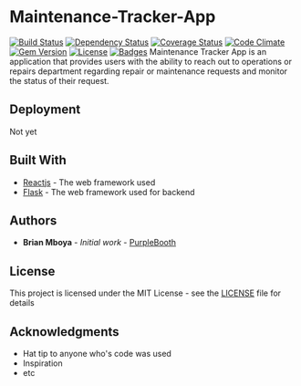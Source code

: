 # Maintenance-Tracker-App

[![Build Status](https://travis-ci.org/doge/wow.svg)](https://github.com/asheuh/Maintenance-Tracker-App)
[![Dependency Status](http://img.shields.io/gemnasium/doge/wow.svg)](https://github.com/asheuh/Maintenance-Tracker-App)
[![Coverage Status](http://img.shields.io/coveralls/doge/wow.svg)](https://github.com/asheuh/Maintenance-Tracker-App)
[![Code Climate](http://img.shields.io/codeclimate/github/doge/wow.svg)](https://github.com/asheuh/Maintenance-Tracker-App)
[![Gem Version](http://img.shields.io/gem/v/suchgem.svg)](https://github.com/asheuh/Maintenance-Tracker-App)
[![License](http://img.shields.io/:license-mit-blue.svg)](https://github.com/asheuh/Maintenance-Tracker-App)
[![Badges](http://img.shields.io/:badges-7/7-ff6799.svg)](https://github.com/asheuh/Maintenance-Tracker-App)
Maintenance Tracker App is an application that provides users with the ability to reach out to operations or repairs department regarding repair or maintenance requests and monitor the status of their request.


## Deployment

Not yet

## Built With

* [Reactjs](http://www.dropwizard.io/1.0.2/docs/) - The web framework used
* [Flask](http://www.dropwizard.io/1.0.2/docs/) - The web framework used for backend


## Authors

* **Brian Mboya** - *Initial work* - [PurpleBooth](https://github.com/PurpleBooth)

## License

This project is licensed under the MIT License - see the [LICENSE](LICENSE) file for details

## Acknowledgments

* Hat tip to anyone who's code was used
* Inspiration
* etc
